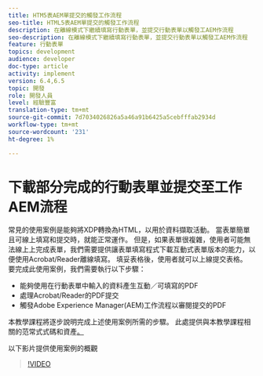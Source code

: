```yaml
---
title: HTM5表AEM單提交的觸發工作流程
seo-title: HTML5表AEM單提交的觸發工作流程
description: 在離線模式下繼續填寫行動表單，並提交行動表單以觸發工AEM作流程
seo-description: 在離線模式下繼續填寫行動表單，並提交行動表單以觸發工AEM作流程
feature: 行動表單
topics: development
audience: developer
doc-type: article
activity: implement
version: 6.4,6.5
topic: 開發
role: 開發人員
level: 經驗豐富
translation-type: tm+mt
source-git-commit: 7d7034026826a5a46a91b6425a5cebfffab2934d
workflow-type: tm+mt
source-wordcount: '231'
ht-degree: 1%

---
```



# 下載部分完成的行動表單並提交至工作AEM流程

常見的使用案例是能夠將XDP轉換為HTML，以用於資料擷取活動。 當表單簡單且可線上填寫和提交時，就能正常運作。 但是，如果表單很複雜，使用者可能無法線上上完成表單，我們需要提供讓表單填寫程式下載互動式表單版本的能力，以便使用Acrobat/Reader離線填寫。 填妥表格後，使用者就可以上線提交表格。
要完成此使用案例，我們需要執行以下步驟：

* 能夠使用在行動表單中輸入的資料產生互動／可填寫的PDF
* 處理Acrobat/Reader的PDF提交
* 觸發Adobe Experience Manager(AEM)工作流程以審閱提交的PDF

本教學課程將逐步說明完成上述使用案例所需的步驟。 此處提供與本教學課程相關的范常式式碼和資產[。](part-four.md)

以下影片提供使用案例的概觀

>[!VIDEO](https://video.tv.adobe.com/v/29677?quality=9&learn=on)

